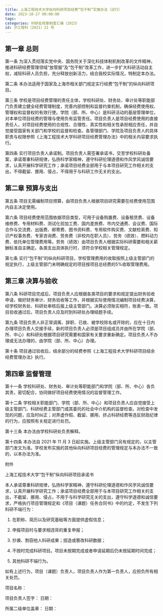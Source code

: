 ```yaml
---
title: 上海工程技术大学纵向科研项目经费“包干制”实施办法（试行）
date: 2023-10-27 00:00:00
tags: 
categories: 科研处规章制度汇编（2023）
id: 沪工程科〔2021〕21 号
---
```


## 第一章 总则

第一条 为深入贯彻落实党中央、国务院关于深化科技体制机制改革的文件精神，推进科研经费管理领域“放管服”及“包干制”改革工作，进一步扩大科研活动自主权，减轻科研人员负担，充分释放创新活力，结合我校实际情况，特制定本办法。

第二条 本办法适用于国家及上海市相关部门规定实行经费“包干制”的纵向科研项目。

第三条 学校是项目经费管理的责任主体，学校科研处、财务处、审计处等职能部门负责建立健全经费管理制度，完善内部控制和监督约束机制，确保经费使用权、管理权和监督权的有效行使。学院（部、所、中心）是科研活动的基层管理单位，对本单位项目经费的管理与使用负有监管责任。项目负责人是项目经费使用的直接责任人，对项目经费使用的合规性、合理性、真实性和相关性承担相应责任，并自觉接受国家有关部门和学校的监督和检查。各管理部门、学院及项目负责人的具体职责与权限参照《上海工程技术大学科研项目经费管理办法》中的相关内容要求执行。

第四条 实行项目负责人承诺制。项目负责人需签署承诺书，交至学校科研处备案，承诺尊重科研规律，弘扬科学家精神，遵守科研伦理道德和作风学风诚信要求，认真开展科学研究工作；承诺项目经费全部用于与本项目研究工作相关的支出，不得截留、挪用、侵占，不得用于与科研工作无关的支出。

## 第二章 预算与支出

第五条 项目无需编制项目预算，由项目负责人根据项目研究需要在经费使用范围内自主决定使用。

第六条 项目经费使用范围依据项目类型，可用于设备购置费、设备租赁费、设备维修费、专用材料费、测试化验加工费、国内差旅费、市内交通费、会议费、国际合作与交流费、出版费、邮寄费、图书资料费、专用软件购买费、文献检索费、知识产权事务费、专家咨询费、劳务费（非校内在职人员）、劳务（绩效）、燃料动力费、依托单位管理费用等。劳务（绩效）由项目负责人根据实际科研需要和相关薪酬标准自主确定。各类支出具体执行时，须符合学校相关管理规定。

第七条 实行“包干制”的纵向科研项目，学校管理费用的收取按照上级主管部门的规定执行，上级主管部门未明确规定的项目按项目总经费的5%收取管理费用。

## 第三章 决算与验收

第八条 科研项目完成后，项目负责人应根据各类项目的要求和规定提出财务验收申请，做好财务审计、财务验收等工作，并根据实际使用情况编制项目经费决算，经学校财务处、科研处审核后报上级主管部门。决算必须账实相符，账表一致。项目验收通过后，项目负责人应及时到科研处办理结题手续。

第九条 项目负责人非正常调离、辞职、已故、被学校除名或开除的，应在十日内办理项目负责人交接手续，新的项目负责人必须是项目组成员并由所在学院（部、所、中心）和科研处根据项目研究需要和国家有关要求重新确定。项目负责人不办理或无法办理的，由学院（部、所、中心）办理。

第十条 项目通过验收后，结余部分的经费参照《上海工程技术大学科研项目结余经费管理办法》执行。

## 第四章 监督管理

第十一条 学校科研处、财务处、审计处等职能部门和学院（部、所、中心）各负其责，密切配合，协同做好项目经费使用情况的监督管理工作。

第十二条 学校相关职能部门、学院（部、所、中心）和项目负责人应自觉接受上级主管部门、科研经费主管部门或其委托的社会中介机构的监督检查。对检查中发现的问题，应及时纠正；对弄虚作假、截留、挪用、挤占科研经费等违反财政纪律的行为，应按照有关规定进行处罚。

第十三条 本办法由学校科研处负责解释。

第十四条 本办法自 2021 年 11 月 3 日起实施。上级主管部门另有规定的，以主管部门发文为准。学校发布实施的其他纵向科研项目经费的管理规定与本办法不一致的，以本办法为准。

附件

上海工程技术大学“包干制”纵向科研项目承诺书

本人承诺尊重科研规律，弘扬科学家精神，遵守科研伦理道德和作风学风诚信要求，认真开展科学研究工作；承诺项目经费全部用于与本项目研究工作相关的支出，不截留、挪用、侵占，不用于与科学研究无关的支出，遵守科学道德和诚信要求，严格执行项目管理规定和《项目（课题）任务合同书》中的约定，不发生下列科研不端行为：

1. 在职称、简历以及研究基础等方面提供虚假信息；

2. 申报项目时与要求相违背的重复申报；

3. 抄袭、剽窃他人科研成果；捏造或篡改科研数据；

4. 不按时完成科研项目。项目未按期完成或者申请延期后仍未按延期时间完成；

5. 其他科研不端行为。

如有上述行为，项目（课题）负责人，项目负责人作为第一负责人，应担负所有相关处罚。

项目名称：

项目负责人签字： 日期：

所属二级单位盖章： 日期：